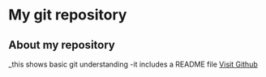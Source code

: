 # My git repository
## About my repository
_this shows basic git understanding
-it includes a README file
[Visit Github](https://github.com)
